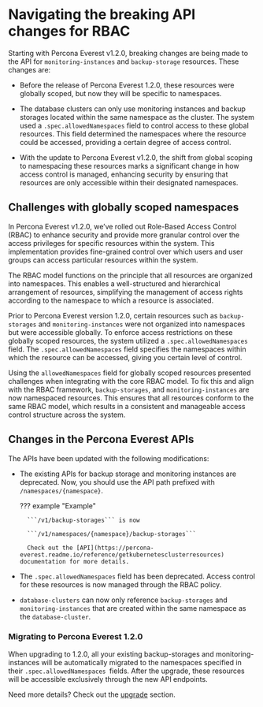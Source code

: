 # Navigating the breaking API changes for RBAC

Starting with Percona Everest v1.2.0, breaking changes are being made to the API for `monitoring-instances` and `backup-storage` resources. These changes are:

- Before the release of Percona Everest 1.2.0, these resources were globally scoped, but now they will be specific to namespaces. 

- The database clusters can only use monitoring instances and backup storages located within the same namespace as the cluster. The system used a `.spec.allowedNamespaces` field to control access to these global resources. This field determined the namespaces where the resource could be accessed, providing a certain degree of access control.

- With the update to Percona Everest v1.2.0, the shift from global scoping to namespacing these resources marks a significant change in how access control is managed, enhancing security by ensuring that resources are only accessible within their designated namespaces.

## Challenges with globally scoped namespaces

In Percona Everest v1.2.0, we’ve rolled out Role-Based Access Control (RBAC) to enhance security and provide more granular control over the access privileges for specific resources within the system. This implementation provides fine-grained control over which users and user groups can access particular resources within the system. 

The RBAC model functions on the principle that all resources are organized into namespaces. This enables a well-structured and hierarchical arrangement of resources, simplifying the management of access rights according to the namespace to which a resource is associated.

Prior to Percona Everest version 1.2.0, certain resources such as `backup-storages` and `monitoring-instances` were not organized into namespaces but were accessible globally. To enforce access restrictions on these globally scoped resources, the system utilized a `.spec.allowedNamespaces` field. The `.spec.allowedNamespaces` field specifies the namespaces within which the resource can be accessed, giving you certain level of control.

Using the `allowedNamespaces` field for globally scoped resources presented challenges when integrating with the core RBAC model. To fix this and align with the RBAC framework, `backup-storages`, and `monitoring-instances` are now namespaced resources. This ensures that all resources conform to the same RBAC model, which results in a consistent and manageable access control structure across the system.

##  Changes in the Percona Everest APIs

The APIs have been updated with the following modifications:

- The existing APIs for backup storage and monitoring instances are deprecated. Now, you should use the API path prefixed with `/namespaces/{namespace}`.

    ??? example "Example"

        ```/v1/backup-storages``` is now

        ```/v1/namespaces/{namespace}/backup-storages```

        Check out the [API](https://percona-everest.readme.io/reference/getkubernetesclusterresources) documentation for more details.

- The `.spec.allowedNamespaces` field has been deprecated. Access control for these resources is now managed through the RBAC policy.

- `database-clusters` can now only reference `backup-storages` and `monitoring-instances` that are created within the same namespace as the `database-cluster`.

### Migrating to Percona Everest 1.2.0

When upgrading to 1.2.0, all your existing backup-storages and monitoring-instances will be automatically migrated to the namespaces specified in their `.spec.allowedNamespaces `fields. After the upgrade, these resources will be accessible exclusively through the new API endpoints.

Need more details? Check out the [upgrade](../upgrade_with_cli.md#upgrading-to-percona-everest-120) section.





